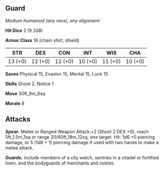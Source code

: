 ## Guard

*Medium humanoid (any race), any alignment*

**Hit Dice** 2 (9 2d8)

**Armor Class** 16 (chain shirt, shield)

| STR     | DEX     | CON     | INT     | WIS     | CHA     |
|---------|---------|---------|---------|---------|---------|
| 13 (+0) | 12 (+0) | 12 (+0) | 10 (+0) | 11 (+0) | 10 (+0) |

**Saves** Physical 15, Evasion 15, Mental 15, Luck 15

**Skills** Shoot 2, Notice 1

**Move** 30ft_9m_6sq

**Morale** 8

## Attacks

***Spear.*** Melee or Ranged Weapon Attack:+2 (Shoot 2 DEX +0), reach 5ft_1.5m_1sq or range 20/60ft_18m_12sq, one target. Hit: 1d6 +0 piercing damage, or 5 (1d8 + 1) piercing damage if used with two hands to make a melee attack.

***Guards.*** include members of a city watch, sentries in a citadel or fortified town, and the bodyguards of merchants and nobles.

